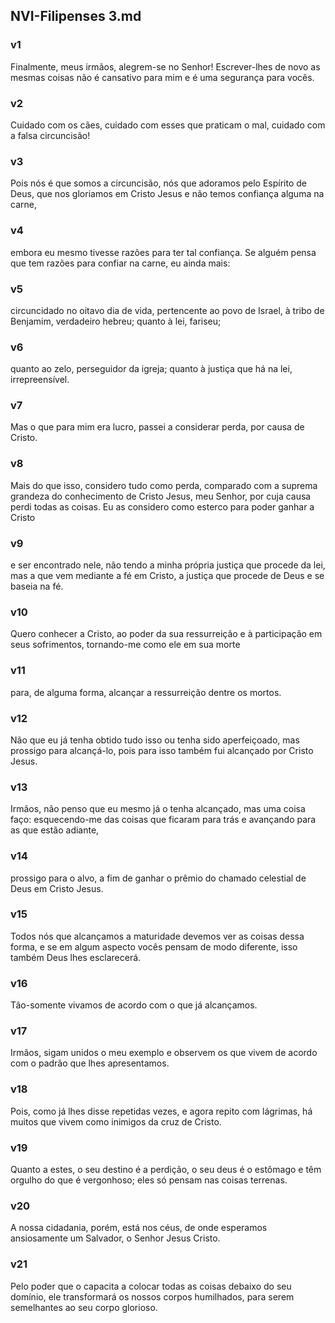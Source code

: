 ## NVI-Filipenses 3.md
### v1
 Finalmente, meus irmãos, alegrem-se no Senhor! Escrever-lhes de novo as mesmas coisas não é cansativo para mim e é uma segurança para vocês.
### v2
 Cuidado com os cães, cuidado com esses que praticam o mal, cuidado com a falsa circuncisão!
### v3
 Pois nós é que somos a circuncisão, nós que adoramos pelo Espírito de Deus, que nos gloriamos em Cristo Jesus e não temos confiança alguma na carne,
### v4
 embora eu mesmo tivesse razões para ter tal confiança. Se alguém pensa que tem razões para confiar na carne, eu ainda mais:
### v5
 circuncidado no oitavo dia de vida, pertencente ao povo de Israel, à tribo de Benjamim, verdadeiro hebreu; quanto à lei, fariseu;
### v6
 quanto ao zelo, perseguidor da igreja; quanto à justiça que há na lei, irrepreensível.
### v7
 Mas o que para mim era lucro, passei a considerar perda, por causa de Cristo.
### v8
 Mais do que isso, considero tudo como perda, comparado com a suprema grandeza do conhecimento de Cristo Jesus, meu Senhor, por cuja causa perdi todas as coisas. Eu as considero como esterco para poder ganhar a Cristo
### v9
 e ser encontrado nele, não tendo a minha própria justiça que procede da lei, mas a que vem mediante a fé em Cristo, a justiça que procede de Deus e se baseia na fé.
### v10
 Quero conhecer a Cristo, ao poder da sua ressurreição e à participação em seus sofrimentos, tornando-me como ele em sua morte
### v11
 para, de alguma forma, alcançar a ressurreição dentre os mortos.
### v12
 Não que eu já tenha obtido tudo isso ou tenha sido aperfeiçoado, mas prossigo para alcançá-lo, pois para isso também fui alcançado por Cristo Jesus.
### v13
 Irmãos, não penso que eu mesmo já o tenha alcançado, mas uma coisa faço: esquecendo-me das coisas que ficaram para trás e avançando para as que estão adiante,
### v14
 prossigo para o alvo, a fim de ganhar o prêmio do chamado celestial de Deus em Cristo Jesus.
### v15
 Todos nós que alcançamos a maturidade devemos ver as coisas dessa forma, e se em algum aspecto vocês pensam de modo diferente, isso também Deus lhes esclarecerá.
### v16
 Tão-somente vivamos de acordo com o que já alcançamos.
### v17
 Irmãos, sigam unidos o meu exemplo e observem os que vivem de acordo com o padrão que lhes apresentamos.
### v18
 Pois, como já lhes disse repetidas vezes, e agora repito com lágrimas, há muitos que vivem como inimigos da cruz de Cristo.
### v19
 Quanto a estes, o seu destino é a perdição, o seu deus é o estômago e têm orgulho do que é vergonhoso; eles só pensam nas coisas terrenas.
### v20
 A nossa cidadania, porém, está nos céus, de onde esperamos ansiosamente um Salvador, o Senhor Jesus Cristo.
### v21
 Pelo poder que o capacita a colocar todas as coisas debaixo do seu domínio, ele transformará os nossos corpos humilhados, para serem semelhantes ao seu corpo glorioso.
